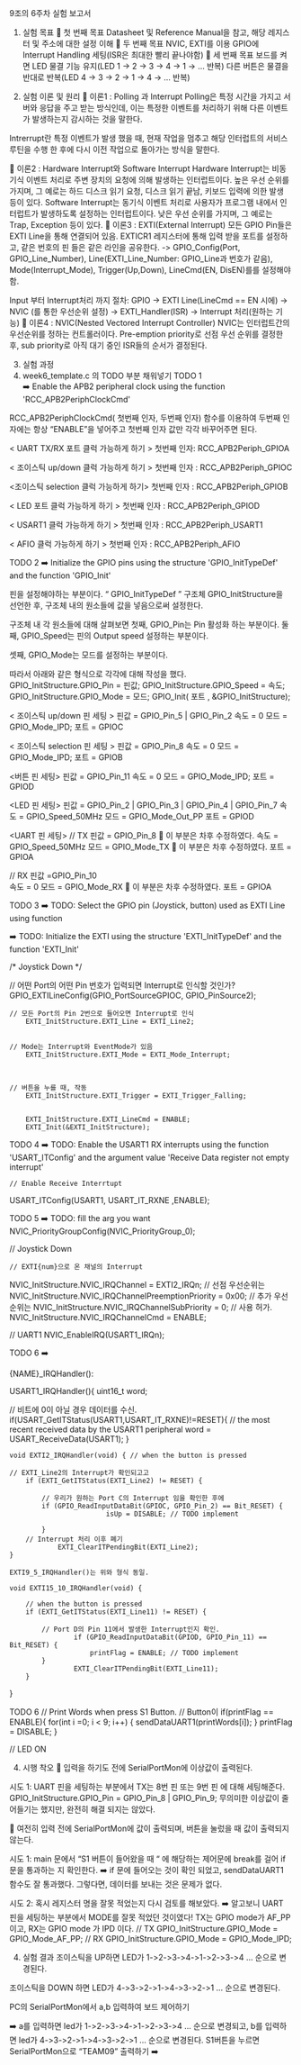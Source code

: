﻿9조의 6주차 실험 보고서

1. 실험 목표
📌 첫 번째 목표
	Datasheet 및 Reference Manual을 참고, 해당 레지스터 및 주소에 대한 설정 이해
📌 두 번째 목표
	NVIC, EXTI를 이용 GPIO에 Interrupt Handling 세팅(ISR은 최대한 빨리 끝나야함)
📌 세 번째 목표
	보드를 켜면 LED 물결 기능 유지(LED 1 -> 2 -> 3 -> 4 -> 1 -> … 반복)
	다른 버튼은 물결을 반대로 반복(LED 4 -> 3 -> 2 -> 1 -> 4 -> … 반복)


2. 실험 이론 및 원리
📌 이론1 : Polling 과 Interrupt
Polling은 특정 시간을 가지고 서버와 응답을 주고 받는 방식인데, 이는 특정한 이벤트를 처리하기 위해 다른 이벤트가 발생하는지 감시하는 것을 말한다. 

	
Intrerrupt란 특정 이벤트가 발생 했을 때, 현재 작업을 멈추고 해당 인터럽트의 서비스 루틴을 수행 한 후에 다시 이전 작업으로 돌아가는 방식을 말한다. 



📌 이론2 : Hardware Interrupt와 Software Interrupt
Hardware Interrupt는 비동기식 이벤트 처리로 주변 장치의 요청에 의해 발생하는 인터럽트이다. 높은 우선 순위를 가지며, 그 예로는 하드 디스크 읽기 요청, 디스크 읽기 끝남, 키보드 입력에 의한 발생 등이 있다.
Software Interrupt는 동기식 이벤트 처리로 사용자가 프로그램 내에서 인터럽트가 발생하도록 설정하는 인터럽트이다. 낮은 우선 순위를 가지며, 그 예로는 Trap, Exception 등이 있다.
📌 이론3 : EXTI(External Interrupt)
	모든 GPIO Pin들은 EXTI Line을 통해 연결되어 있음.
EXTICR1 레지스터에 통해 입력 받을 포트를 설정하고, 같은 번호의 핀 들은 같은 라인을 공유한다. 
-> GPIO_Config(Port, GPIO_Line_Number), Line(EXTI_Line_Number: GPIO_Line과 번호가 같음), Mode(Interrupt_Mode), Trigger(Up,Down), LineCmd(EN, DisEN)를를 설정해야함.

Input 부터 Interrupt처리 까지 절차: 
GPIO -> EXTI Line(LineCmd == EN 시에) -> NVIC (를 통한 우선순위 설정) -> EXTI_Handler(ISR) -> Interrupt 처리(원하는 기능)
📌 이론4 : NVIC(Nested Vectored Interrupt Controller)
	NVIC는 인터럽트간의 우선순위를 정하는 컨트롤러이다. Pre-emption priority로 선점 우선 순위를 결정한 후, sub priority로 아직 대기 중인 ISR들의 순서가 결정된다. 

3. 실험 과정 
1. week6_template.c 의 TODO 부분 채워넣기
 TODO 1   
➡️ Enable the APB2 peripheral clock using the function 'RCC_APB2PeriphClockCmd'

RCC_APB2PeriphClockCmd( 첫번째 인자, 두번째  인자) 함수를 이용하여 두번째 인자에는 항상 “ENABLE”을 넣어주고 첫번째 인자 값만 각각 바꾸어주면 된다. 

< UART TX/RX 포트 클럭 가능하게 하기 >
첫번째 인자: RCC_APB2Periph_GPIOA

< 조이스틱 up/down 클럭 가능하게 하기 >
첫번째 인자 : RCC_APB2Periph_GPIOC

<조이스틱 selection 클럭 가능하게 하기>
첫번째 인자 : RCC_APB2Periph_GPIOB

< LED 포트 클럭 가능하게 하기 >
첫번째 인자 : RCC_APB2Periph_GPIOD

< USART1 클럭 가능하게 하기 >
첫번째 인자 : RCC_APB2Periph_USART1

< AFIO 클럭 가능하게 하기 > 
첫번째 인자 : RCC_APB2Periph_AFIO 

TODO 2 
➡️ Initialize the GPIO pins using the structure 'GPIO_InitTypeDef' and the function 'GPIO_Init'

핀을 설정해야하는 부분이다. 
“ GPIO_InitTypeDef ” 구조체 GPIO_InitStructure을 선언한 후, 구조체 내의 원소들에 값을 넣음으로써 설정한다. 

구조체 내 각 원소들에 대해 살펴보면
첫째, GPIO_Pin는 Pin 활성화 하는 부분이다. 
둘째, GPIO_Speed는 핀의 Output speed 설정하는 부분이다.

셋째, GPIO_Mode는 모드를 설정하는 부분이다.



따라서 아래와 같은 형식으로 각각에 대해 작성을 했다. 
GPIO_InitStructure.GPIO_Pin  =  핀값;
GPIO_InitStructure.GPIO_Speed = 속도;
GPIO_InitStructure.GPIO_Mode = 모드;
GPIO_Init( 포트 , &GPIO_InitStructure);

< 조이스틱 up/down 핀 세팅 > 
핀값 = GPIO_Pin_5 | GPIO_Pin_2
속도 = 0
모드 = GPIO_Mode_IPD;
포트 = GPIOC 
	
< 조이스틱 selection 핀 세팅 >
핀값 = GPIO_Pin_8
속도 = 0
모드 = GPIO_Mode_IPD;
포트 = GPIOB

<버튼 핀 세팅>
핀값 = GPIO_Pin_11
속도 = 0
모드 = GPIO_Mode_IPD;
포트 = GPIOD

<LED 핀 세팅>
핀값 = GPIO_Pin_2 | GPIO_Pin_3 | GPIO_Pin_4 | GPIO_Pin_7
속도 = GPIO_Speed_50MHz
모드 = GPIO_Mode_Out_PP
포트 = GPIOD

<UART 핀 세팅>
// TX 
핀값 = GPIO_Pin_8   📌 이 부분은 차후 수정하였다.
속도 = GPIO_Speed_50MHz
모드 = GPIO_Mode_TX    📌 이 부분은 차후 수정하였다.
포트 = GPIOA

// RX
핀값 =GPIO_Pin_10  
속도 = 0
모드 = GPIO_Mode_RX    📌 이 부분은 차후 수정하였다.
포트 = GPIOA

TODO 3
➡️ TODO: Select the GPIO pin (Joystick, button) used as EXTI Line using function 

➡️ TODO: Initialize the EXTI using the structure 'EXTI_InitTypeDef' and the function 'EXTI_Init'

/* Joystick Down */

// 어떤 Port의 어떤 Pin 번호가 입력되면 Interrupt로 인식할 것인가?
  	GPIO_EXTILineConfig(GPIO_PortSourceGPIOC, GPIO_PinSource2);

	// 모든 Port의 Pin 2번으로 들어오면 Interrupt로 인식
    	EXTI_InitStructure.EXTI_Line = EXTI_Line2;


	// Mode는 Interrupt와 EventMode가 있음
    	EXTI_InitStructure.EXTI_Mode = EXTI_Mode_Interrupt;



	// 버튼을 누를 때, 작동
    	EXTI_InitStructure.EXTI_Trigger = EXTI_Trigger_Falling;


    	EXTI_InitStructure.EXTI_LineCmd = ENABLE;
    	EXTI_Init(&EXTI_InitStructure);

  


TODO 4
➡️ TODO: Enable the USART1 RX interrupts using the function 'USART_ITConfig' and the argument value 'Receive Data register not empty interrupt'

	// Enable Receive Interrtupt
USART_ITConfig(USART1, USART_IT_RXNE ,ENABLE);



TODO 5
➡️ TODO: fill the arg you want
    NVIC_PriorityGroupConfig(NVIC_PriorityGroup_0);

// Joystick Down
	
	// EXTI{num}으로 온 채널의 Interrupt
NVIC_InitStructure.NVIC_IRQChannel = EXTI2_IRQn;
// 선점 우선순위는
NVIC_InitStructure.NVIC_IRQChannelPreemptionPriority = 0x00;
// 추가 우선순위는
NVIC_InitStructure.NVIC_IRQChannelSubPriority = 0;
// 사용 허가. 
NVIC_InitStructure.NVIC_IRQChannelCmd = ENABLE;

// UART1
NVIC_EnableIRQ(USART1_IRQn);

TODO 6
➡️ 

{NAME}_IRQHandler():

USART1_IRQHandler(){
uint16_t word;


// 비트에 0이 아닐 경우 데이터를 수신.
    	if(USART_GetITStatus(USART1,USART_IT_RXNE)!=RESET){
    		// the most recent received data by the USART1 peripheral
        		word = USART_ReceiveData(USART1);
	}

	void EXTI2_IRQHandler(void) { // when the button is pressed
	
	// EXTI_Line2의 Interrupt가 확인되고고
		if (EXTI_GetITStatus(EXTI_Line2) != RESET) {

			// 우리가 원하는 Port C의 Interrupt 임을 확인한 후에
			if (GPIO_ReadInputDataBit(GPIOC, GPIO_Pin_2) == Bit_RESET) {
                 			isUp = DISABLE; // TODO implement
			
			}
		// Interrupt 처리 이후 폐기
        		EXTI_ClearITPendingBit(EXTI_Line2);
	}
	
	EXTI9_5_IRQHandler()는 위와 형식 동일.

	void EXTI15_10_IRQHandler(void) {
 
		// when the button is pressed
		if (EXTI_GetITStatus(EXTI_Line11) != RESET) {
			
			// Port D의 Pin 11에서 발생한 Interrupt인지 확인.
          			if (GPIO_ReadInputDataBit(GPIOD, GPIO_Pin_11) == Bit_RESET) {
           				printFlag = ENABLE; // TODO implement	
			}
        			EXTI_ClearITPendingBit(EXTI_Line11);
		}
}

	
TODO 6
// Print Words when press S1 Button.
	// Button이 
if(printFlag == ENABLE){
        		for(int i =0; i < 9; i++) {
        			sendDataUART1(printWords[i]);
        	}
        		printFlag = DISABLE;
}


// LED ON

   





4. 시행 착오
📌 입력을 하기도 전에 SerialPortMon에 이상값이 출력된다.  


시도 1: UART 핀을 세팅하는 부분에서 TX는 8번 핀 또는 9번 핀 에 대해 세팅해준다.
GPIO_InitStructure.GPIO_Pin =  GPIO_Pin_8 | GPIO_Pin_9;
무의미한 이상값이 줄어들기는 했지만, 완전히 해결 되지는 않았다.

📌 여전히 입력 전에 SerialPortMon에 값이 출력되며, 버튼을 눌렀을 때 값이 출력되지 않는다. 

시도 1: main 문에서 “S1 버튼이 들어왔을 때 “ 에 해당하는 제어문에 break를 걸어 if 문을 통과하는 지 확인한다. 
➡️ if 문에 들어오는 것이 확인 되었고, sendDataUART1 함수도 잘 통과했다. 
 그렇다면, 데이터를 보내는 것은 문제가 없다.

시도 2:  혹시 레지스터 명을 잘못 적었는지 다시 검토를 해보았다.
➡️ 알고보니  UART 핀을 세팅하는 부분에서 MODE를 잘못 적었던 것이였다! 
TX는 GPIO mode가 AF_PP 이고, RX는 GPIO mode 가 IPD 이다.
// TX
	GPIO_InitStructure.GPIO_Mode = GPIO_Mode_AF_PP;
// RX
GPIO_InitStructure.GPIO_Mode = GPIO_Mode_IPD;



4. 실험 결과
조이스틱을 UP하면 LED가 1->2->3->4->1->2->3->4 … 순으로  변경된다. 

조이스틱을 DOWN 하면 LED가 4->3->2->1->4->3->2->1 … 순으로 변경된다.
	
PC의 SerialPortMon에서 a,b 입력하여 보드 제어하기
        
➡️ a를 입력하면 led가 1->2->3->4->1->2->3->4 … 순으로  변경되고,
b를 입력하면 led가  4->3->2->1->4->3->2->1 … 순으로 변경된다.
S1버튼을 누르면 SerialPortMon으로 “TEAM09” 출력하기
	  ➡️  



